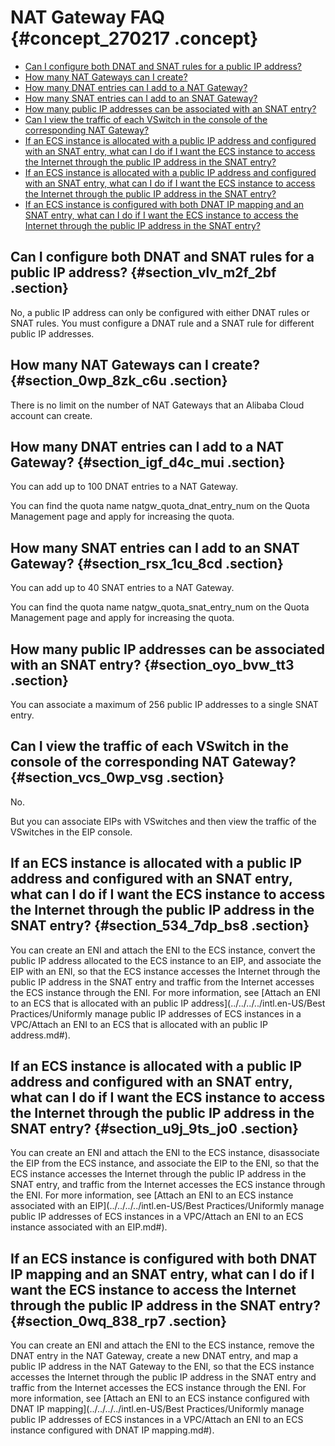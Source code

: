 # NAT Gateway FAQ {#concept_270217 .concept}

-    [Can I configure both DNAT and SNAT rules for a public IP address?](#section_vlv_m2f_2bf) 
-    [How many NAT Gateways can I create?](#section_0wp_8zk_c6u) 
-    [How many DNAT entries can I add to a NAT Gateway?](#section_igf_d4c_mui) 
-    [How many SNAT entries can I add to an SNAT Gateway?](#section_rsx_1cu_8cd) 
-    [How many public IP addresses can be associated with an SNAT entry?](#section_oyo_bvw_tt3) 
-    [Can I view the traffic of each VSwitch in the console of the corresponding NAT Gateway?](#section_vcs_0wp_vsg) 
-    [If an ECS instance is allocated with a public IP address and configured with an SNAT entry, what can I do if I want the ECS instance to access the Internet through the public IP address in the SNAT entry?](#section_534_7dp_bs8) 
-    [If an ECS instance is allocated with a public IP address and configured with an SNAT entry, what can I do if I want the ECS instance to access the Internet through the public IP address in the SNAT entry?](#section_u9j_9ts_jo0) 
-    [If an ECS instance is configured with both DNAT IP mapping and an SNAT entry, what can I do if I want the ECS instance to access the Internet through the public IP address in the SNAT entry?](#section_0wq_838_rp7) 

## Can I configure both DNAT and SNAT rules for a public IP address? {#section_vlv_m2f_2bf .section}

No, a public IP address can only be configured with either DNAT rules or SNAT rules. You must configure a DNAT rule and a SNAT rule for different public IP addresses.

## How many NAT Gateways can I create? {#section_0wp_8zk_c6u .section}

There is no limit on the number of NAT Gateways that an Alibaba Cloud account can create.

## How many DNAT entries can I add to a NAT Gateway? {#section_igf_d4c_mui .section}

You can add up to 100 DNAT entries to a NAT Gateway.

You can find the quota name natgw\_quota\_dnat\_entry\_num on the Quota Management page and apply for increasing the quota.

## How many SNAT entries can I add to an SNAT Gateway? {#section_rsx_1cu_8cd .section}

You can add up to 40 SNAT entries to a NAT Gateway.

You can find the quota name natgw\_quota\_snat\_entry\_num on the Quota Management page and apply for increasing the quota.

## How many public IP addresses can be associated with an SNAT entry? {#section_oyo_bvw_tt3 .section}

You can associate a maximum of 256 public IP addresses to a single SNAT entry.

## Can I view the traffic of each VSwitch in the console of the corresponding NAT Gateway? {#section_vcs_0wp_vsg .section}

No.

But you can associate EIPs with VSwitches and then view the traffic of the VSwitches in the EIP console.

## If an ECS instance is allocated with a public IP address and configured with an SNAT entry, what can I do if I want the ECS instance to access the Internet through the public IP address in the SNAT entry? {#section_534_7dp_bs8 .section}

You can create an ENI and attach the ENI to the ECS instance, convert the public IP address allocated to the ECS instance to an EIP, and associate the EIP with an ENI, so that the ECS instance accesses the Internet through the public IP address in the SNAT entry and traffic from the Internet accesses the ECS instance through the ENI. For more information, see [Attach an ENI to an ECS that is allocated with an public IP address](../../../../intl.en-US/Best Practices/Uniformly manage public IP addresses of ECS instances in a VPC/Attach an ENI to an ECS that is allocated with an public IP address.md#).

## If an ECS instance is allocated with a public IP address and configured with an SNAT entry, what can I do if I want the ECS instance to access the Internet through the public IP address in the SNAT entry? {#section_u9j_9ts_jo0 .section}

You can create an ENI and attach the ENI to the ECS instance, disassociate the EIP from the ECS instance, and associate the EIP to the ENI, so that the ECS instance accesses the Internet through the public IP address in the SNAT entry, and traffic from the Internet accesses the ECS instance through the ENI. For more information, see [Attach an ENI to an ECS instance associated with an EIP](../../../../intl.en-US/Best Practices/Uniformly manage public IP addresses of ECS instances in a VPC/Attach an ENI to an ECS instance associated with an EIP.md#).

## If an ECS instance is configured with both DNAT IP mapping and an SNAT entry, what can I do if I want the ECS instance to access the Internet through the public IP address in the SNAT entry? {#section_0wq_838_rp7 .section}

You can create an ENI and attach the ENI to the ECS instance, remove the DNAT entry in the NAT Gateway, create a new DNAT entry, and map a public IP address in the NAT Gateway to the ENI, so that the ECS instance accesses the Internet through the public IP address in the SNAT entry and traffic from the Internet accesses the ECS instance through the ENI. For more information, see [Attach an ENI to an ECS instance configured with DNAT IP mapping](../../../../intl.en-US/Best Practices/Uniformly manage public IP addresses of ECS instances in a VPC/Attach an ENI to an ECS instance configured with DNAT IP mapping.md#).

